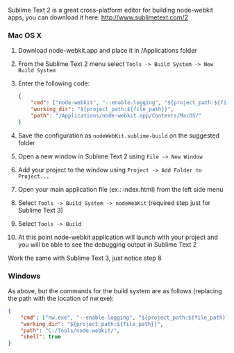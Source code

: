Sublime Text 2 is a great cross-platform editor for building node-webkit apps, you can download it here: http://www.sublimetext.com/2

### Mac OS X

1. Download node-webkit.app and place it in /Applications folder
2. From the Sublime Text 2 menu select `Tools -> Build System -> New Build System`
3. Enter the following code:

    ````json
    {
        "cmd": ["node-webkit", "--enable-logging", "${project_path:${file_path}}"],
        "working_dir": "${project_path:${file_path}}",
        "path": "/Applications/node-webkit.app/Contents/MacOS/"
    }
    ````

4. Save the configuration as `nodeWebKit.sublime-build` on the suggested folder
5. Open a new window in Sublime Text 2 using `File -> New Window`
6. Add your project to the window using `Project -> Add Folder to Project...`
7. Open your main application file (ex.: index.html) from the left side menu 
8. Select `Tools -> Build System -> nodeWebKit` (required step just for Sublime Text 3)
9. Select `Tools -> Build`
10. At this point node-webkit application will launch with your project and you will be able to see the debugging output in Sublime Text 2

Work the same with Sublime Text 3, just notice step 8

### Windows
As above, but the commands for the build system are as follows (replacing the path with the location of nw.exe):

````json
{
    "cmd": ["nw.exe", "--enable-logging", "${project_path:${file_path}}"],
    "working_dir": "${project_path:${file_path}}",
    "path": "C:/Tools/node-webkit/",
    "shell": true
}
````
